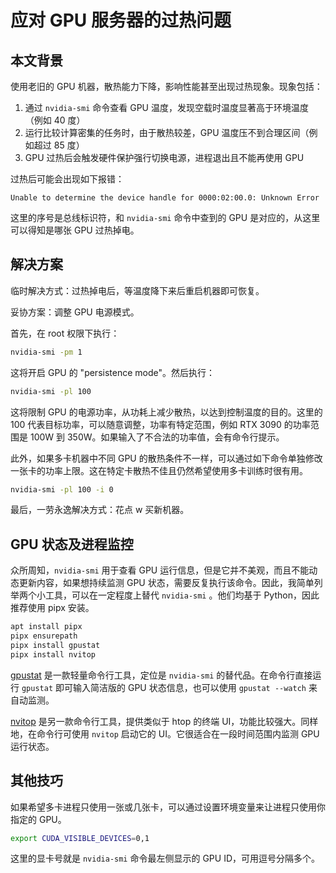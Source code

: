 # 应对 GPU 服务器的过热问题

## 本文背景

使用老旧的 GPU 机器，散热能力下降，影响性能甚至出现过热现象。现象包括：

1. 通过 `nvidia-smi` 命令查看 GPU 温度，发现空载时温度显著高于环境温度（例如 40 度）
2. 运行比较计算密集的任务时，由于散热较差，GPU 温度压不到合理区间（例如超过 85 度）
3. GPU 过热后会触发硬件保护强行切换电源，进程退出且不能再使用 GPU

过热后可能会出现如下报错：

```text
Unable to determine the device handle for 0000:02:00.0: Unknown Error
```

这里的序号是总线标识符，和 `nvidia-smi` 命令中查到的 GPU 是对应的，从这里可以得知是哪张 GPU 过热掉电。

## 解决方案

临时解决方式：过热掉电后，等温度降下来后重启机器即可恢复。

妥协方案：调整 GPU 电源模式。

首先，在 root 权限下执行：

```bash
nvidia-smi -pm 1
```

这将开启 GPU 的 "persistence mode"。然后执行：

```bash
nvidia-smi -pl 100
```

这将限制 GPU 的电源功率，从功耗上减少散热，以达到控制温度的目的。这里的 100 代表目标功率，可以随意调整，功率有特定范围，例如 RTX 3090 的功率范围是 100W 到 350W。如果输入了不合法的功率值，会有命令行提示。

此外，如果多卡机器中不同 GPU 的散热条件不一样，可以通过如下命令单独修改一张卡的功率上限。这在特定卡散热不佳且仍然希望使用多卡训练时很有用。

```bash
nvidia-smi -pl 100 -i 0
```

最后，一劳永逸解决方式：花点 w 买新机器。

## GPU 状态及进程监控

众所周知，`nvidia-smi` 用于查看 GPU 运行信息，但是它并不美观，而且不能动态更新内容，如果想持续监测 GPU 状态，需要反复执行该命令。因此，我简单列举两个小工具，可以在一定程度上替代 `nvidia-smi` 。他们均基于 Python，因此推荐使用 pipx 安装。

```bash
apt install pipx
pipx ensurepath
pipx install gpustat
pipx install nvitop
```

[gpustat](https://github.com/wookayin/gpustat) 是一款轻量命令行工具，定位是 `nvidia-smi` 的替代品。在命令行直接运行 `gpustat` 即可输入简洁版的 GPU 状态信息，也可以使用 `gpustat --watch` 来自动监测。

[nvitop](https://nvitop.readthedocs.io/en/latest/) 是另一款命令行工具，提供类似于 htop 的终端 UI，功能比较强大。同样地，在命令行可使用 `nvitop` 启动它的 UI。它很适合在一段时间范围内监测 GPU 运行状态。

## 其他技巧

如果希望多卡进程只使用一张或几张卡，可以通过设置环境变量来让进程只使用你指定的 GPU。

```bash
export CUDA_VISIBLE_DEVICES=0,1
```

这里的显卡号就是 `nvidia-smi` 命令最左侧显示的 GPU ID，可用逗号分隔多个。

